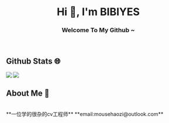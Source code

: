 <h1 align="center">Hi 👋, I'm BIBIYES</h1>
<h3 align="center">Welcome To My Github ~</h3>
</br>

## Github Stats 🌐
<img align="left" src="https://github-readme-stats.vercel.app/api?username=BIBIYES&include_all_commits=true&count_private=true&show_icons=true&icon_color=CE1D2D&text_color=718096&hide_border=true&hide_title=true" />
<img align="center" src="https://github-readme-stats.vercel.app/api/top-langs/?username=BIBIYES&card_width=230&layout=compact&langs_count=10&hide_border=true&hide=Assembly&custom_title=Most%20Used%20Languages%20~" />

## About Me 🤪
</br>
**一位学的很杂的cv工程师**
**email:mousehaozi@outlook.com**


